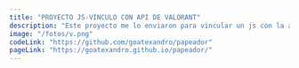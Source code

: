 ```yaml
---
title: "PROYECTO JS-VINCULO CON API DE VALORANT"
description: "Este proyecto me lo enviaron para vincular un js con la api de valorant para extraer y mostrar personajes, armas, mapas"
image: "/fotos/v.png"
codeLink: "https://github.com/goatexandro/papeador"
pageLink: "https://goatexandro.github.io/papeador/"
---
```

